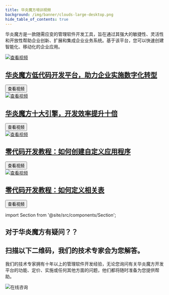 ```yaml
---
title: 华炎魔方培训视频
background: /img/banner/clouds-large-desktop.png
hide_table_of_contents: true
---
```


华炎魔方是一款随需应变的管理软件开发工具，旨在通过其强大的敏捷性、灵活性和开放性帮助企业创新、扩展和集成企业业务系统。基于该平台，您可以快速创建智能化、移动化的企业应用。

<div class="slds-grid slds-wrap">

  <div class="slds-p-around_small slds-size_1-of-1 slds-medium-size_1-of-2 slds-large-size_1-of-2">
    <div class="slds-carousel">
      <div class="slds-carousel__stage">
        <div class="slds-carousel__panels">
            <div id="content-id-01" class="slds-carousel__panel" role="tabpanel" aria-hidden="false" aria-labelledby="indicator-id-01">
                <a href="/videos/steedos-digital-transformation/" class="slds-carousel__panel-action slds-text-link_reset" tabindex="0">
                    <div class="slds-carousel__image">
                        <img src="https://www-steedos-com.oss-cn-beijing.aliyuncs.com/videos/creator/steedos-guide.jpg" alt="查看视频" />
                    </div>
                    <div class="slds-carousel__content">
                        <h2 class="slds-carousel__content-title">华炎魔方低代码开发平台，助力企业实施数字化转型</h2>
                        <button class="slds-button slds-button_neutral" tabindex="0" type="button">查看视频</button>
                    </div>
                </a>
            </div>
        </div>
      </div>
    </div>
  </div>

  <div class="slds-p-around_small slds-size_1-of-1 slds-medium-size_1-of-2 slds-large-size_1-of-2">
    <div class="slds-carousel">
      <div class="slds-carousel__stage">
        <div class="slds-carousel__panels">
            <div id="content-id-01" class="slds-carousel__panel" role="tabpanel" aria-hidden="false" aria-labelledby="indicator-id-01">
                <a href="/videos/steedos-platform-features/" class="slds-carousel__panel-action slds-text-link_reset" tabindex="0">
                    <div class="slds-carousel__image">
                        <img src="https://www-steedos-com.oss-cn-beijing.aliyuncs.com/videos/creator/steedos-platform-features.jpg" alt="查看视频" />
                    </div>
                    <div class="slds-carousel__content">
                        <h2 class="slds-carousel__content-title">华炎魔方十大引擎，开发效率提升十倍</h2>
                        <button class="slds-button slds-button_neutral" tabindex="0" type="button">查看视频</button>
                    </div>
                </a>
            </div>
        </div>
      </div>
    </div>
  </div>

  <div class="slds-p-around_small slds-size_1-of-1 slds-medium-size_1-of-2 slds-large-size_1-of-2">
    <div class="slds-carousel">
      <div class="slds-carousel__stage">
        <div class="slds-carousel__panels">
            <div id="content-id-01" class="slds-carousel__panel" role="tabpanel" aria-hidden="false" aria-labelledby="indicator-id-01">
                <a href="/videos/lesson-object/" class="slds-carousel__panel-action slds-text-link_reset" tabindex="0">
                    <div class="slds-carousel__image">
                        <img src="https://www-steedos-com.oss-cn-beijing.aliyuncs.com/videos/creator/steedos-object-manager.jpg" alt="查看视频" />
                    </div>
                    <div class="slds-carousel__content">
                        <h2 class="slds-carousel__content-title">零代码开发教程：如何创建自定义应用程序</h2>
                        <button class="slds-button slds-button_neutral" tabindex="0" type="button">查看视频</button>
                    </div>
                </a>
            </div>
        </div>
      </div>
    </div>
  </div>

  <div class="slds-p-around_small slds-size_1-of-1 slds-medium-size_1-of-2 slds-large-size_1-of-2">
    <div class="slds-carousel">
      <div class="slds-carousel__stage">
        <div class="slds-carousel__panels">
            <div id="content-id-01" class="slds-carousel__panel" role="tabpanel" aria-hidden="false" aria-labelledby="indicator-id-01">
                <a href="/videos/lesson-object-relationship/" class="slds-carousel__panel-action slds-text-link_reset" tabindex="0">
                    <div class="slds-carousel__image">
                        <img src="https://www-steedos-com.oss-cn-beijing.aliyuncs.com/videos/creator/steedos-object-relationship.jpg" alt="查看视频" />
                    </div>
                    <div class="slds-carousel__content">
                        <h2 class="slds-carousel__content-title">零代码开发教程：如何定义相关表</h2>
                        <button class="slds-button slds-button_neutral" tabindex="0" type="button">查看视频</button>
                    </div>
                </a>
            </div>
        </div>
      </div>
    </div>
  </div>
</div>

import Section from '@site/src/components/Section';


<Section background="#215ca0" padding="50">
<div style={{color:"#FFFFFF"}}>

# 对于华炎魔方有疑问？？
# 扫描以下二维码，我们的技术专家会为您解答。

我们的技术专家拥有十年以上的管理软件开发经验，无论您询问有关华炎魔方开发平台的功能、定价、实施或任何其他方面的问题，他们都将随时准备为您提供帮助。

![在线咨询](/assets/contact_by_weixin.png)

</div>

</Section>

